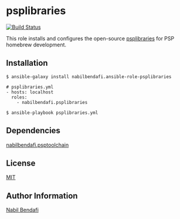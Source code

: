 psplibraries
============

[![Build Status](https://travis-ci.org/nabilbendafi/ansible-role-psptoolchain.png?branch=master)](https://travis-ci.org/nabilbendafi/ansible-role-psptoolchain)

This role installs and configures the open-source [psplibraries](https://github.com/pspdev/psplibraries) for PSP homebrew development.

Installation
------------

```
$ ansible-galaxy install nabilbendafi.ansible-role-psplibraries 
```

```
# psplibraries.yml
- hosts: localhost
  roles:
    - nabilbendafi.psplibraries
```

```
$ ansible-playbook psplibraries.yml
```

Dependencies
------------

[nabilbendafi.psptoolchain](https://github.com/nabilbendafi/psptoolchain)

License
-------

[MIT](LICENSE.txt)

Author Information
------------------

[Nabil Bendafi](https://github.com/nabilbendafi)
